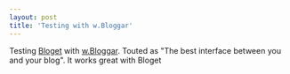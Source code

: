 ```yaml
---
layout: post
title: 'Testing with w.Bloggar'
---
```

Testing [Bloget](/bloget) with [w.Bloggar](http://wbloggar). Touted as "The best interface between you and your blog". It works great with Bloget
